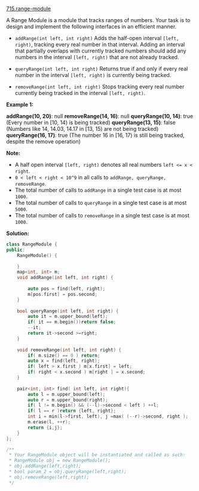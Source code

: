 [715.range-module](https://leetcode.com/problems/range-module/)  

A Range Module is a module that tracks ranges of numbers. Your task is to design and implement the following interfaces in an efficient manner.

*   `addRange(int left, int right)` Adds the half-open interval `[left, right)`, tracking every real number in that interval. Adding an interval that partially overlaps with currently tracked numbers should add any numbers in the interval `[left, right)` that are not already tracked.

*   `queryRange(int left, int right)` Returns true if and only if every real number in the interval `[left, right)` is currently being tracked.

*   `removeRange(int left, int right)` Stops tracking every real number currently being tracked in the interval `[left, right)`.

**Example 1:**  

**addRange(10, 20)**: null
**removeRange(14, 16)**: null
**queryRange(10, 14)**: true (Every number in \[10, 14) is being tracked)
**queryRange(13, 15)**: false (Numbers like 14, 14.03, 14.17 in \[13, 15) are not being tracked)
**queryRange(16, 17)**: true (The number 16 in \[16, 17) is still being tracked, despite the remove operation)

**Note:**

*   A half open interval `[left, right)` denotes all real numbers `left <= x < right`.
*   `0 < left < right < 10^9` in all calls to `addRange, queryRange, removeRange`.
*   The total number of calls to `addRange` in a single test case is at most `1000`.
*   The total number of calls to `queryRange` in a single test case is at most `5000`.
*   The total number of calls to `removeRange` in a single test case is at most `1000`.  



**Solution:**  

```cpp
class RangeModule {
public:
    RangeModule() {
        
    }
    map<int, int> m;
    void addRange(int left, int right) {
        
        auto pos = find(left, right);
        m[pos.first] = pos.second;
    }
    
    bool queryRange(int left, int right) {
        auto it = m.upper_bound(left);
        if( it == m.begin())return false;
        --it;
        return it->second >=right;
    }
    
    void removeRange(int left, int right) {
        if( m.size() == 0 ) return;
        auto x = find(left, right);
        if( left > x.first ) m[x.first] = left;
        if( right < x.second ) m[right ] = x.second;
    }
    
    pair<int, int> find( int left, int right){
        auto l = m.upper_bound(left);
        auto r = m.upper_bound(right);
        if( l != m.begin() && (--l)->second < left ) ++l;
        if( l == r )return {left, right};
        int i = min(l->first, left), j =max( (--r)->second, right );
        m.erase(l, ++r);
        return {i,j};
    }
};

/**
 * Your RangeModule object will be instantiated and called as such:
 * RangeModule obj = new RangeModule();
 * obj.addRange(left,right);
 * bool param_2 = obj.queryRange(left,right);
 * obj.removeRange(left,right);
 */
```
      
